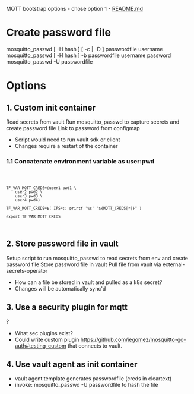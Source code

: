 
MQTT bootstrap options - chose option 1 - [README.md](/apps/common/mqtt/README.md)

# Create password file

mosquitto_passwd [ -H hash ] [ -c | -D ] passwordfile username
mosquitto_passwd [ -H hash ] -b passwordfile username password
mosquitto_passwd -U passwordfile


# Options

## 1. Custom init container

Read secrets from vault
Run mosquitto_passwd to capture secrets and create password file
Link to password from configmap

- Script would need to run vault sdk or client
- Changes require a restart of the container

### 1.1 Concatenate environment variable as user:pwd
<code>

    TF_VAR_MQTT_CREDS=(user1 pwd1 \
        user2 pwd2 \
        user3 pwd3 \
        user4 pwd4)

    TF_VAR_MQTT_CREDS=$( IFS=:; printf '%s' "${MQTT_CREDS[*]}" )

    export TF_VAR_MQTT_CREDS
</code>

## 2. Store password file in vault

Setup script to run mosquitto_passwd to read secrets from env and create password file
Store password file in vault
Pull file from vault via external-secrets-operator

- How can a file be stored in vault and pulled as a k8s secret?
- Changes will be automatically sync'd

## 3. Use a security plugin for mqtt

? 

- What sec plugins exist?
- Could write custom plugin https://github.com/iegomez/mosquitto-go-auth#testing-custom that connects to vault.

## 4. Use vault agent as init container

- vault agent template generates passwordfile (creds in cleartext)
- invoke: mosquitto_passwd -U passwordfile to hash the file





